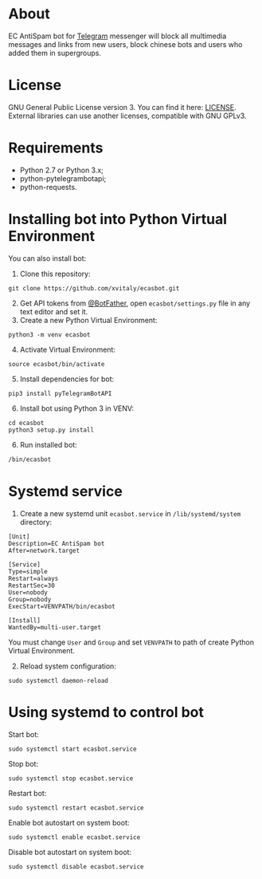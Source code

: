# About
EC AntiSpam bot for [Telegram](https://telegram.org/) messenger will block all multimedia messages and links from new users, block chinese bots and users who added them in supergroups.

# License
GNU General Public License version 3. You can find it here: [LICENSE](LICENSE). External libraries can use another licenses, compatible with GNU GPLv3.

# Requirements
 * Python 2.7 or Python 3.x;
 * python-pytelegrambotapi;
 * python-requests.

# Installing bot into Python Virtual Environment
You can also install bot:
 1. Clone this repository:
 ```
 git clone https://github.com/xvitaly/ecasbot.git
 ```
 2. Get API tokens from [@BotFather](https://t.me/BotFather), open `ecasbot/settings.py` file in any text editor and set it.
 3. Create a new Python Virtual Environment:
 ```
 python3 -m venv ecasbot
 ```
 4. Activate Virtual Environment:
 ```
 source ecasbot/bin/activate
 ```
 5. Install dependencies for bot:
 ```
 pip3 install pyTelegramBotAPI
 ```
 6. Install bot using Python 3 in VENV:
 ```
 cd ecasbot
 python3 setup.py install
 ```
 6. Run installed bot:
 ```bash
 /bin/ecasbot
 ```

# Systemd service
 1. Create a new systemd unit `ecasbot.service` in `/lib/systemd/system` directory:

 ```
 [Unit]
 Description=EC AntiSpam bot
 After=network.target
 
 [Service]
 Type=simple
 Restart=always
 RestartSec=30
 User=nobody
 Group=nobody
 ExecStart=VENVPATH/bin/ecasbot
 
 [Install]
 WantedBy=multi-user.target
 ```

 You must change `User` and `Group` and set `VENVPATH` to path of create Python Virtual Environment.
 
 2. Reload system configuration:
 ```
 sudo systemctl daemon-reload
 ```

# Using systemd to control bot

Start bot:
```
sudo systemctl start ecasbot.service
```

Stop bot:
```
sudo systemctl stop ecasbot.service
```

Restart bot:
```
sudo systemctl restart ecasbot.service
```

Enable bot autostart on system boot:
```
sudo systemctl enable ecasbot.service
```

Disable bot autostart on system boot:
```
sudo systemctl disable ecasbot.service
```
